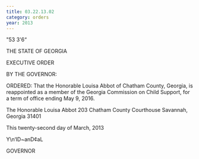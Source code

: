```yaml
---
title: 03.22.13.02
category: orders
year: 2013
---
```

 

 "53 3'6“ 

THE STATE OF GEORGIA

EXECUTIVE ORDER

BY THE GOVERNOR:

ORDERED: That the Honorable Louisa Abbot of Chatham County, Georgia, is
reappointed as a member of the Georgia Commission on Child
Support, for a term of office ending May 9, 2016.

The Honorable Louisa Abbot
203 Chatham County Courthouse
Savannah, Georgia 31401

This twenty-second day of March, 2013

Y\n‘ID~anD¢aL

GOVERNOR

